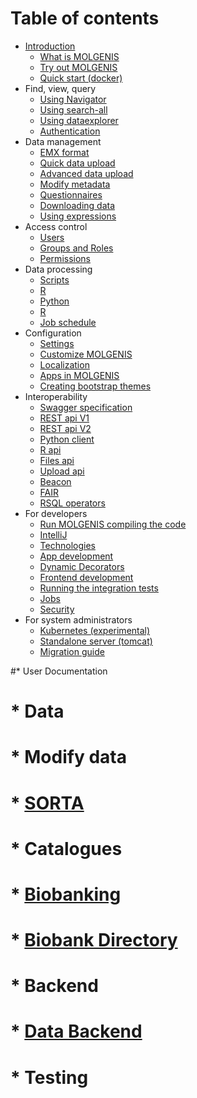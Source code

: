 # Table of contents

* [Introduction](README.md)
  * [What is MOLGENIS](background.md)
  * [Try out MOLGENIS](guide-try-out-molgenis.md)
  * [Quick start \(docker\)](guide-docker.md)
* Find, view, query
  * [Using Navigator](guide-navigator.md)
  * [Using search-all](guide-search.md)
  * [Using dataexplorer](guide-explore.md)
  * [Authentication](guide-authentication.md)
* Data management
  * [EMX format](guide-emx.md)
  * [Quick data upload](guide-quick-upload.md)
  * [Advanced data upload](guide-upload.md)
  * [Modify metadata](guide-metadata-manager.md)
  * [Questionnaires](guide-questionnaire.md)
  * [Downloading data](guide-emx-download.md)
  * [Using expressions](guide-expressions.md)
* Access control
  * [Users](guide-user-management.md)
  * [Groups and Roles](guide-groups-roles.md)
  * [Permissions](guide-permission-manager.md)
* Data processing
  * [Scripts](guide-scripts.md)
  * [R](guide-r.md)
  * [Python](guide-python.md)
  * [R](guide-r-development.md) 
  * [Job schedule](guide-schedule.md)
* Configuration
  * [Settings](guide-settings.md)
  * [Customize MOLGENIS](guide-customize.md)
  * [Localization](guide-l10n.md)
  * [Apps in MOLGENIS](guide-app-manager.md)
  * [Creating bootstrap themes](guide-creating-themes.md)
* Interoperability
  * [Swagger specification](guide-swagger.md)
  * [REST api V1](guide-api-rest.md)
  * [REST api V2](guide-api-rest2.md)
  * [Python client](guide-client-python.md)
  * [R api](guide-api-r.md)     
  * [Files api](guide-api-files.md)
  * [Upload api](guide-api-import.md)
  * [Beacon](guide-beacon.md)
  * [FAIR](guide-fair.md)
  * [RSQL operators](guide-rsql.md)  
* For developers
  * [Run MOLGENIS compiling the code](guide-local-compile.md)
  * [IntelliJ](guide-intellij.md)
  * [Technologies](guide-technologies.md)
  * [App development](guide-app-development.md)
  * [Dynamic Decorators](guide-dynamic-decorators.md)
  * [Frontend development](guide-frontend-development.md)  
  * [Running the integration tests](guide-integration-tests.md)
  * [Jobs](guide-jobs.md)
  * [Security](guide-security.md)
* For system administrators
  * [Kubernetes \(experimental\)](guide-kubernetes.md)
  * [Standalone server \(tomcat\)](guide-standalone-server.md)
  * [Migration guide](guide-migration.md)

#* User Documentation
#  * Data
#    * Modify data      
#      * [SORTA](user_documentation/modify-data/guide-SORTA.md)
#  * Catalogues
#    * [Biobanking](user_documentation/catalogues/biobanking.md)
#      * [Biobank Directory](user_documentation/catalogues/biobank-directory.md)
#  * Backend  
#    * [Data Backend](developer_documentation/backend.md)
#  * Testing
    
